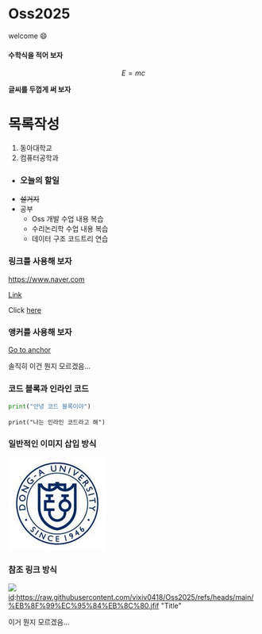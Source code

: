 # Oss2025
welcome 😄
#### 수학식을 적어 보자

$$
E=mc
$$

**글씨를 두껍게 써 보자**

# 목록작성
1. 동아대학교
2. 컴퓨터공학과

+ ### 오늘의 할일
- ~~설거지~~
- 공부
  - Oss 개발 수업 내용 복습
  - 수리논리학 수업 내용 복습
  - 데이터 구조 코드트리 연습

### 링크를 사용해 보자
https://www.naver.com

[Link](https://www.naver.com "네이버")

Click [here][id] 

[id]: https://www.naver.com

### 앵커를 사용해 보자
<a id="anchor"></a>
[Go to anchor](#anchor)

솔직히 이건 뭔지 모르겠음...

### 코드 블록과 인라인 코드
```python
print("안녕 코드 블록이야")
```
`print("나는 인라인 코드라고 해")`

### 일반적인 이미지 삽입 방식
![이미지가 안 보여요](https://raw.githubusercontent.com/vixiv0418/Oss2025/refs/heads/main/%EB%8F%99%EC%95%84%EB%8C%80.jfif "동아대 로고")

### 참조 링크 방식
![][id]
[id]:https://raw.githubusercontent.com/vixiv0418/Oss2025/refs/heads/main/%EB%8F%99%EC%95%84%EB%8C%80.jfif "Title"

이거 뭔지 모르겠음...


